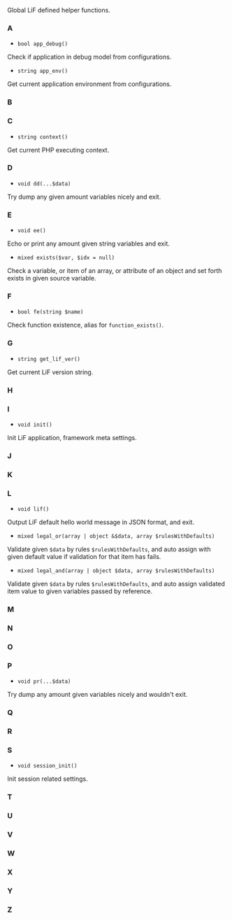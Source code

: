 Global LiF defined helper functions.

### A

- `bool app_debug()`

Check if application in debug model from configurations.

- `string app_env()`

Get current application environment from configurations.

### B

### C

- `string context()`

Get current PHP executing context.

### D

- `void dd(...$data)`

Try dump any given amount variables nicely and exit.

### E

- `void ee()`
 
Echo or print any amount given string variables and exit.

- `mixed exists($var, $idx = null)`

Check a variable, or item of an array, or attribute of an object and set forth exists in given source variable.

### F

- `bool fe(string $name)`

Check function existence, alias for `function_exists()`.

### G

- `string get_lif_ver()`

Get current LiF version string.

### H

### I

- `void init()`

Init LiF application, framework meta settings.

### J
### K
### L

- `void lif()`

Output LiF default hello world message in JSON format, and exit.

- `mixed legal_or(array | object &$data, array $rulesWithDefaults)`

Validate given `$data` by rules `$rulesWithDefaults`, and auto assign with  given default value if validation for that item has fails.

- `mixed legal_and(array | object $data, array $rulesWithDefaults)`

Validate given `$data` by rules `$rulesWithDefaults`, and auto assign validated item value to given variables passed by reference.

### M
### N
### O
### P

- `void pr(...$data)`

Try dump any amount given variables nicely and wouldn't exit.

### Q
### R

### S

- `void session_init()`

Init session related settings.

### T
### U
### V
### W
### X
### Y
### Z
